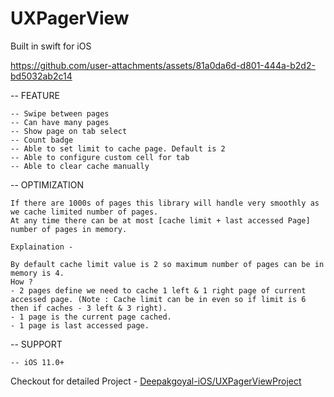 # UXPagerView
Built in swift for iOS




https://github.com/user-attachments/assets/81a0da6d-d801-444a-b2d2-bd5032ab2c14




-- FEATURE

    -- Swipe between pages
    -- Can have many pages
    -- Show page on tab select
    -- Count badge
    -- Able to set limit to cache page. Default is 2
    -- Able to configure custom cell for tab
    -- Able to clear cache manually
    

-- OPTIMIZATION 

    If there are 1000s of pages this library will handle very smoothly as we cache limited number of pages.
    At any time there can be at most [cache limit + last accessed Page] number of pages in memory.
                  
    Explaination - 
                  
    By default cache limit value is 2 so maximum number of pages can be in memory is 4.
    How ?
    - 2 pages define we need to cache 1 left & 1 right page of current accessed page. (Note : Cache limit can be in even so if limit is 6 then if caches - 3 left & 3 right).
    - 1 page is the current page cached.
    - 1 page is last accessed page.
                  
                  

-- SUPPORT 

    -- iOS 11.0+

Checkout for detailed Project - [Deepakgoyal-iOS/UXPagerViewProject](https://github.com/Deepakgoyal-iOS/UXPagerViewProject)
